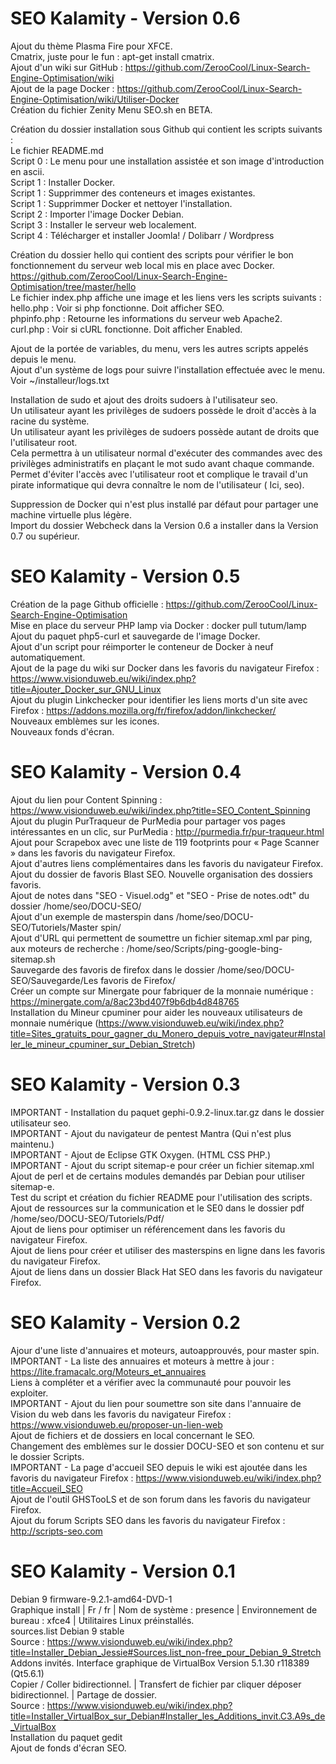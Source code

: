 
# SEO Kalamity - Version 0.6
Ajout du thème Plasma Fire pour XFCE.<br/>
Cmatrix, juste pour le fun : apt-get install cmatrix.<br/>
Ajout d'un wiki sur GitHub : https://github.com/ZerooCool/Linux-Search-Engine-Optimisation/wiki<br/>
Ajout de la page Docker : https://github.com/ZerooCool/Linux-Search-Engine-Optimisation/wiki/Utiliser-Docker<br/>
Création du fichier Zenity Menu SEO.sh en BETA.<br/>

Création du dossier installation sous Github qui contient les scripts suivants :<br/>
Le fichier README.md<br/>
Script 0 : Le menu pour une installation assistée et son image d'introduction en ascii.<br/>
Script 1 : Installer Docker.<br/>
Script 1 : Supprimmer des conteneurs et images existantes.<br/>
Script 1 : Supprimmer Docker et nettoyer l'installation.<br/>
Script 2 : Importer l'image Docker Debian.<br/>
Script 3 : Installer le serveur web localement.<br/>
Script 4 : Télécharger et installer Joomla! / Dolibarr / Wordpress<br/>

Création du dossier hello qui contient des scripts pour vérifier le bon fonctionnement du serveur web local mis en place avec Docker.<br/>
https://github.com/ZerooCool/Linux-Search-Engine-Optimisation/tree/master/hello<br/>
Le fichier index.php affiche une image et les liens vers les scripts suivants :<br/>
hello.php : Voir si php fonctionne. Doit afficher SEO.<br/>
phpinfo.php : Retourne les informations du serveur web Apache2.<br/>
curl.php : Voir si cURL fonctionne. Doit afficher Enabled.<br/>

Ajout de la portée de variables, du menu, vers les autres scripts appelés depuis le menu.<br/>
Ajout d'un système de logs pour suivre l'installation effectuée avec le menu.<br/>
Voir ~/installeur/logs.txt<br/>

Installation de sudo et ajout des droits sudoers à l'utilisateur seo.<br/>
Un utilisateur ayant les privilèges de sudoers possède le droit d'accès à la racine du système.<br/>
Un utilisateur ayant les privilèges de sudoers possède autant de droits que l'utilisateur root.<br/>
Cela permettra à un utilisateur normal d'exécuter des commandes avec des privilèges administratifs en plaçant le mot sudo avant chaque commande.<br/>
Permet d'éviter l'accès avec l'utilisateur root et complique le travail d'un pirate informatique qui devra connaître le nom de l'utilisateur ( Ici, seo).<br/>

Suppression de Docker qui n'est plus installé par défaut pour partager une machine virtuelle plus légère.<br/>
Import du dossier Webcheck dans la Version 0.6 a installer dans la Version 0.7 ou supérieur.

# SEO Kalamity - Version 0.5
Création de la page Github officielle : https://github.com/ZerooCool/Linux-Search-Engine-Optimisation<br/>
Mise en place du serveur PHP lamp via Docker : docker pull tutum/lamp<br/>
Ajout du paquet php5-curl et sauvegarde de l'image Docker.<br/>
Ajout d'un script pour réimporter le conteneur de Docker à neuf automatiquement.<br/>
Ajout de la page du wiki sur Docker dans les favoris du navigateur Firefox : https://www.visionduweb.eu/wiki/index.php?title=Ajouter_Docker_sur_GNU_Linux<br/>
Ajout du plugin Linkchecker pour identifier les liens morts d'un site avec Firefox : https://addons.mozilla.org/fr/firefox/addon/linkchecker/<br/>
Nouveaux emblèmes sur les icones.<br/>
Nouveaux fonds d'écran.

# SEO Kalamity - Version 0.4
Ajout du lien pour Content Spinning : https://www.visionduweb.eu/wiki/index.php?title=SEO_Content_Spinning<br/>
Ajout du plugin PurTraqueur de PurMedia pour partager vos pages intéressantes en un clic, sur PurMedia : http://purmedia.fr/pur-traqueur.html<br/>
Ajout pour Scrapebox avec une liste de 119 footprints pour « Page Scanner » dans les favoris du navigateur Firefox.<br/>
Ajout d'autres liens complémentaires dans les favoris du navigateur Firefox.<br/>
Ajout du dossier de favoris Blast SEO. Nouvelle organisation des dossiers favoris. <br/>
Ajout de notes dans "SEO - Visuel.odg" et "SEO - Prise de notes.odt" du dossier /home/seo/DOCU-SEO/<br/>
Ajout d'un exemple de masterspin dans /home/seo/DOCU-SEO/Tutoriels/Master spin/<br/>
Ajout d'URL qui permettent de soumettre un fichier sitemap.xml par ping, aux moteurs de recherche : /home/seo/Scripts/ping-google-bing-sitemap.sh<br/>
Sauvegarde des favoris de firefox dans le dossier /home/seo/DOCU-SEO/Sauvegarde/Les favoris de Firefox/<br/>
Créer un compte sur Minergate pour fabriquer de la monnaie numérique : https://minergate.com/a/8ac23bd407f9b6db4d848765<br/>
Installation du Mineur cpuminer pour aider les nouveaux utilisateurs de monnaie numérique (https://www.visionduweb.eu/wiki/index.php?title=Sites_gratuits_pour_gagner_du_Monero_depuis_votre_navigateur#Installer_le_mineur_cpuminer_sur_Debian_Stretch)

# SEO Kalamity - Version 0.3
IMPORTANT - Installation du paquet gephi-0.9.2-linux.tar.gz dans le dossier utilisateur seo.<br/>
IMPORTANT - Ajout du navigateur de pentest Mantra (Qui n'est plus maintenu.)<br/>
IMPORTANT - Ajout de Eclipse GTK Oxygen. (HTML CSS PHP.)<br/>
IMPORTANT - Ajout du script sitemap-e pour créer un fichier sitemap.xml<br/>
Ajout de perl et de certains modules demandés par Debian pour utiliser sitemap-e.<br/>
Test du script et création du fichier README pour l'utilisation des scripts.<br/>
Ajout de ressources sur la communication et le SE0 dans le dossier pdf /home/seo/DOCU-SEO/Tutoriels/Pdf/<br/>
Ajout de liens pour optimiser un référencement dans les favoris du navigateur Firefox.<br/>
Ajout de liens pour créer et utiliser des masterspins en ligne dans les favoris du navigateur Firefox.<br/>
Ajout de liens dans un dossier Black Hat SEO dans les favoris du navigateur Firefox.

# SEO Kalamity - Version 0.2
Ajour d'une liste d'annuaires et moteurs, autoapprouvés, pour master spin.<br/>
IMPORTANT - La liste des annuaires et moteurs à mettre à jour : https://lite.framacalc.org/Moteurs_et_annuaires<br/>
Liens à compléter et a vérifier avec la communauté pour pouvoir les exploiter.<br/>
IMPORTANT - Ajout du lien pour soumettre son site dans l'annuaire de Vision du web dans les favoris du navigateur Firefox : https://www.visionduweb.eu/proposer-un-lien-web<br/>
Ajout de fichiers et de dossiers en local concernant le SEO.<br/>
Changement des emblèmes sur le dossier DOCU-SEO et son contenu et sur le dossier Scripts.<br/>
IMPORTANT - La page d'accueil SEO depuis le wiki est ajoutée dans les favoris du navigateur Firefox : https://www.visionduweb.eu/wiki/index.php?title=Accueil_SEO<br/>
Ajout de l'outil GHSTooLS et de son forum dans les favoris du navigateur Firefox.<br/>
Ajout du forum Scripts SEO dans les favoris du navigateur Firefox : http://scripts-seo.com

# SEO Kalamity - Version 0.1
 Debian 9 firmware-9.2.1-amd64-DVD-1<br/>
 Graphique install | Fr / fr | Nom de système : presence | Environnement de bureau : xfce4 | Utilitaires Linux préinstallés.<br/>
 sources.list Debian 9 stable<br/>
 Source : https://www.visionduweb.eu/wiki/index.php?title=Installer_Debian_Jessie#Sources.list_non-free_pour_Debian_9_Stretch<br/>
 Addons invités. Interface graphique de VirtualBox Version 5.1.30 r118389 (Qt5.6.1)<br/>
 Copier / Coller bidirectionnel. | Transfert de fichier par cliquer déposer bidirectionnel. | Partage de dossier.<br/>
 Source : https://www.visionduweb.eu/wiki/index.php?title=Installer_VirtualBox_sur_Debian#Installer_les_Additions_invit.C3.A9s_de_VirtualBox<br/>
 Installation du paquet gedit<br/>
 Ajout de fonds d'écran SEO.
